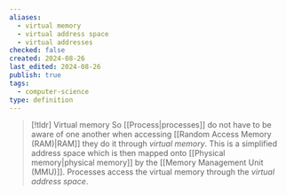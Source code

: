 ```yaml
---
aliases:
  - virtual memory
  - virtual address space
  - virtual addresses
checked: false
created: 2024-08-26
last_edited: 2024-08-26
publish: true
tags:
  - computer-science
type: definition
---
```

>[!tldr] Virtual memory
> So [[Process|processes]] do not have to be aware of one another when accessing [[Random Access Memory (RAM)|RAM]] they do it through *virtual memory*. This is a simplified address space which is then mapped onto [[Physical memory|physical memory]] by the [[Memory Management Unit (MMU)]]. Processes access the virtual memory through the *virtual address space*.

